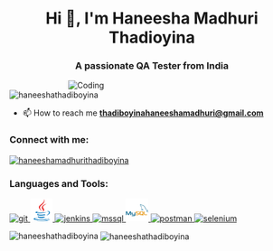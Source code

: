 <h1 align="center">Hi 👋, I'm Haneesha Madhuri Thadioyina</h1>
<h3 align="center">A passionate QA Tester from India</h3>
<img align="right" alt="Coding" width="400" src="https://media.tenor.com/IF2JdxzmyN4AAAAj/coding-girl.gif"


<p align="left"> <img src="https://komarev.com/ghpvc/?username=haneeshathadiboyina&label=Profile%20views&color=0e75b6&style=flat" alt="haneeshathadiboyina" /> </p>

- 📫 How to reach me **thadiboyinahaneeshamadhuri@gmail.com**

<h3 align="left">Connect with me:</h3>
<p align="left">
<a href="https://linkedin.com/in/haneeshamadhurithadiboyina" target="blank"><img align="center" src="https://raw.githubusercontent.com/rahuldkjain/github-profile-readme-generator/master/src/images/icons/Social/linked-in-alt.svg" alt="haneeshamadhurithadiboyina" height="30" width="40" /></a>
</p>

<h3 align="left">Languages and Tools:</h3>
<p align="left"> <a href="https://git-scm.com/" target="_blank" rel="noreferrer"> <img src="https://www.vectorlogo.zone/logos/git-scm/git-scm-icon.svg" alt="git" width="40" height="40"/> </a> <a href="https://www.java.com" target="_blank" rel="noreferrer"> <img src="https://raw.githubusercontent.com/devicons/devicon/master/icons/java/java-original.svg" alt="java" width="40" height="40"/> </a> <a href="https://www.jenkins.io" target="_blank" rel="noreferrer"> <img src="https://www.vectorlogo.zone/logos/jenkins/jenkins-icon.svg" alt="jenkins" width="40" height="40"/> </a> <a href="https://www.microsoft.com/en-us/sql-server" target="_blank" rel="noreferrer"> <img src="https://www.svgrepo.com/show/303229/microsoft-sql-server-logo.svg" alt="mssql" width="40" height="40"/> </a> <a href="https://www.mysql.com/" target="_blank" rel="noreferrer"> <img src="https://raw.githubusercontent.com/devicons/devicon/master/icons/mysql/mysql-original-wordmark.svg" alt="mysql" width="40" height="40"/> </a> <a href="https://postman.com" target="_blank" rel="noreferrer"> <img src="https://www.vectorlogo.zone/logos/getpostman/getpostman-icon.svg" alt="postman" width="40" height="40"/> </a> <a href="https://www.selenium.dev" target="_blank" rel="noreferrer"> <img src="https://raw.githubusercontent.com/detain/svg-logos/780f25886640cef088af994181646db2f6b1a3f8/svg/selenium-logo.svg" alt="selenium" width="40" height="40"/> </a> </p>

<p><img align="left" src="https://github-readme-stats.vercel.app/api/top-langs?username=haneeshathadiboyina&show_icons=true&locale=en&layout=compact" alt="haneeshathadiboyina" /></p>

<p>&nbsp;<img align="center" src="https://github-readme-stats.vercel.app/api?username=haneeshathadiboyina&show_icons=true&locale=en" alt="haneeshathadiboyina" /></p>
